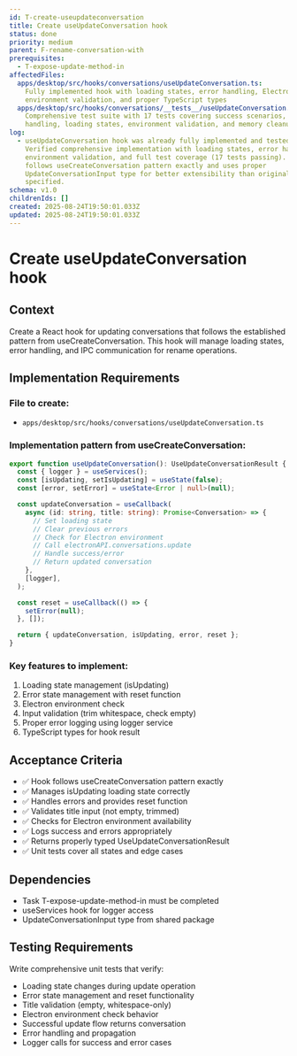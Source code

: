 ```yaml
---
id: T-create-useupdateconversation
title: Create useUpdateConversation hook
status: done
priority: medium
parent: F-rename-conversation-with
prerequisites:
  - T-expose-update-method-in
affectedFiles:
  apps/desktop/src/hooks/conversations/useUpdateConversation.ts:
    Fully implemented hook with loading states, error handling, Electron
    environment validation, and proper TypeScript types
  apps/desktop/src/hooks/conversations/__tests__/useUpdateConversation.test.tsx:
    Comprehensive test suite with 17 tests covering success scenarios, error
    handling, loading states, environment validation, and memory cleanup
log:
  - useUpdateConversation hook was already fully implemented and tested.
    Verified comprehensive implementation with loading states, error handling,
    environment validation, and full test coverage (17 tests passing). Hook
    follows useCreateConversation pattern exactly and uses proper
    UpdateConversationInput type for better extensibility than originally
    specified.
schema: v1.0
childrenIds: []
created: 2025-08-24T19:50:01.033Z
updated: 2025-08-24T19:50:01.033Z
---
```


# Create useUpdateConversation hook

## Context

Create a React hook for updating conversations that follows the established pattern from useCreateConversation. This hook will manage loading states, error handling, and IPC communication for rename operations.

## Implementation Requirements

### File to create:

- `apps/desktop/src/hooks/conversations/useUpdateConversation.ts`

### Implementation pattern from useCreateConversation:

```typescript
export function useUpdateConversation(): UseUpdateConversationResult {
  const { logger } = useServices();
  const [isUpdating, setIsUpdating] = useState(false);
  const [error, setError] = useState<Error | null>(null);

  const updateConversation = useCallback(
    async (id: string, title: string): Promise<Conversation> => {
      // Set loading state
      // Clear previous errors
      // Check for Electron environment
      // Call electronAPI.conversations.update
      // Handle success/error
      // Return updated conversation
    },
    [logger],
  );

  const reset = useCallback(() => {
    setError(null);
  }, []);

  return { updateConversation, isUpdating, error, reset };
}
```

### Key features to implement:

1. Loading state management (isUpdating)
2. Error state management with reset function
3. Electron environment check
4. Input validation (trim whitespace, check empty)
5. Proper error logging using logger service
6. TypeScript types for hook result

## Acceptance Criteria

- ✅ Hook follows useCreateConversation pattern exactly
- ✅ Manages isUpdating loading state correctly
- ✅ Handles errors and provides reset function
- ✅ Validates title input (not empty, trimmed)
- ✅ Checks for Electron environment availability
- ✅ Logs success and errors appropriately
- ✅ Returns properly typed UseUpdateConversationResult
- ✅ Unit tests cover all states and edge cases

## Dependencies

- Task T-expose-update-method-in must be completed
- useServices hook for logger access
- UpdateConversationInput type from shared package

## Testing Requirements

Write comprehensive unit tests that verify:

- Loading state changes during update operation
- Error state management and reset functionality
- Title validation (empty, whitespace-only)
- Electron environment check behavior
- Successful update flow returns conversation
- Error handling and propagation
- Logger calls for success and error cases
